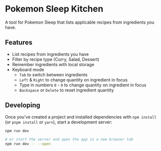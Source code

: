 # Pokemon Sleep Kitchen

A tool for Pokemon Sleep that lists applicable recipes from ingredients you have.

## Features

- List recipes from ingredients you have
- Filter by recipe type (Curry, Salad, Dessert)
- Remember ingredients with local storage
- Keyboard mode
  - `Tab` to switch between ingredients
  - `Left` & `Right` to change quantity on ingredient in focus
  - Type in numbers `0` - `9` to change quantity on ingredient in focus
  - `Backspace` or `Delete` to reset ingredient quantity

## Developing

Once you've created a project and installed dependencies with `npm install` (or `pnpm install` or `yarn`), start a development server:

```bash
npm run dev

# or start the server and open the app in a new browser tab
npm run dev -- --open
```
